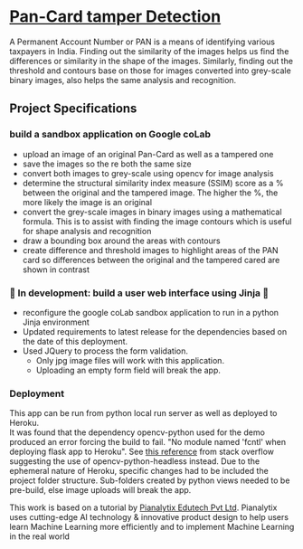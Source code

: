 # [Pan-Card tamper Detection](https://pan-card-validation.herokuapp.com/)

A Permanent Account Number or PAN is a means of identifying various taxpayers in India.  Finding out the similarity of the images helps us find the differences or similarity in the shape of the images. Similarly, finding out the threshold and contours base on those for images converted into grey-scale binary images, also helps the same analysis and recognition.

## Project Specifications

### build a sandbox application on Google coLab
  
* upload an image of an original Pan-Card as well as a tampered one
* save the images so the re both the same size
* convert both images to grey-scale using opencv for image analysis
* determine the structural similarity index measure (SSIM) score as a % between the original and the tampered image.  The higher the %, the more likely the image is an original
* convert the grey-scale images in binary images using a mathematical formula.  This is to assist with finding the image contours which is useful for shape analysis and recognition
* draw a bounding box around the areas with contours
* create difference and threshold images to highlight areas of the PAN card so differences between the original and the tampered cared are shown in contrast

### 🚧 In development: build a user web interface using Jinja 🚧

* reconfigure the google coLab sandbox application to run in a python Jinja environment
* Updated requirements to latest release for the dependencies based on the date of this deployment.
* Used JQuery to process the form validation.  
  * Only jpg image files will work with this application.
  * Uploading an empty form field will break the app.

### Deployment

This app can be run from python local run server as well as deployed to Heroku.  
It was found that the dependency opencv-python used for the demo produced an error forcing the build to fail. "No module named 'fcntl' when deploying flask app to Heroku".  See [this reference](https://stackoverflow.com/questions/68091251/no-module-named-fcntl-when-deploying-flask-app-to-heroku#:~:text=I%20was%20able,at%2017%3A15) from stack overflow suggesting the use of opencv-python-headless instead.
Due to the ephemeral nature of Heroku, specific changes had to be included the project folder structure.
Sub-folders created by python views needed to be pre-build, else image uploads will break the app.

This work is based on a tutorial by [Pianalytix Edutech Pvt Ltd](https://pianalytix.com/).   Pianalytix uses cutting-edge AI technology & innovative product design to help users learn Machine Learning more efficiently and to implement Machine Learning in the real world
